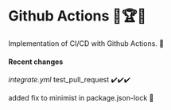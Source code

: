 # Github Actions 🌈🏆💯

Implementation of CI/CD with Github Actions. 👀

#### Recent changes

*integrate.yml*  test_pull_request ✔️✔️✔️

added fix to minimist in package.json-lock 🔑